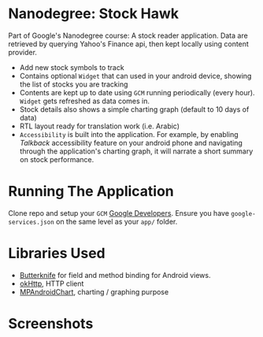 # Nanodegree: Stock Hawk
Part of Google's Nanodegree course: A stock reader application. Data are retrieved by querying Yahoo's Finance api, then kept locally using content provider. 
* Add new stock symbols to track
* Contains optional `Widget` that can used in your android device, showing the list of stocks you are tracking
* Contents are kept up to date using `GCM` running periodically (every hour). `Widget` gets refreshed as data comes in.
* Stock details also shows a simple charting graph (default to 10 days of data)
* RTL layout ready for translation work (i.e. Arabic)
* `Accessibility` is built into the application. For example, by enabling *Talkback* accessibility feature on your android phone and navigating through the application's charting graph, it will narrate a short summary on stock performance.

# Running The Application
Clone repo and setup your `GCM` [Google Developers](https://developers.google.com/mobile/add?platform=android). Ensure you have `google-services.json` on the same level as your `app/` folder.

# Libraries Used
* [Butterknife](http://jakewharton.github.io/butterknife/) for field and method binding for Android views.
* [okHttp](https://github.com/square/okhttp), HTTP client 
* [MPAndroidChart](https://github.com/PhilJay/MPAndroidChart), charting / graphing purpose

# Screenshots

